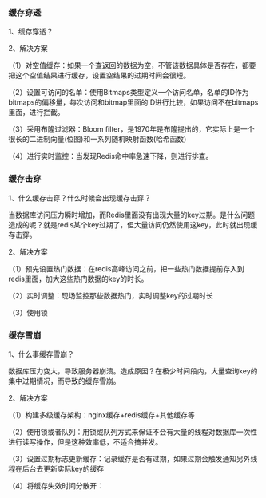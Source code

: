 ### 缓存穿透

1、缓存穿透？

2、解决方案

（1）对空值缓存：如果一个查返回的数据为空，不管该数据具体是否存在，都要把这个空值结果进行缓存，设置空结果的过期时间会很短。

（2）设置可访问的名单：使用Bitmaps类型定义一个访问名单，名单的ID作为bitmaps的偏移量，每次访问和bitmap里面的ID进行比较，如果访问不在bitmaps里面，进行拦截。

（3）采用布隆过滤器：Bloom filter，是1970年是布隆提出的，它实际上是一个很长的二进制向量(位图)和一系列随机映射函数(哈希函数)

（4）进行实时监控：当发现Redis命中率急速下降，则进行排查。



### 缓存击穿

1、什么缓存击穿？什么时候会出现缓存击穿？

当数据库访问压力瞬时增加，而Redis里面没有出现大量的key过期。是什么问题造成的呢？就是redis某个key过期了，但大量访问仍然使用这key，此时就出现缓存击穿。

2、解决方案

（1）预先设置热门数据：在redis高峰访问之前，把一些热门数据提前存入到redis里面，加大这些热门数据的key的时长。

（2）实时调整：现场监控那些数据热门，实时调整key的过期时长

（3）使用锁



### 缓存雪崩

1、什么事缓存雪崩？

数据库压力变大，导致服务器崩溃。造成原因？在极少时间段内，大量查询key的集中过期情况，而导致的缓存雪崩。

2、解决方案

（1）构建多级缓存架构：nginx缓存+redis缓存+其他缓存等

（2）使用锁或者队列：用锁或队列方式来保证不会有大量的线程对数据库一次性进行读写操作，但是这种效率低，不适合搞并发。

（3）设置过期标志更新缓存：记录缓存是否有过期，如果过期会触发通知另外线程在后台去更新实际key的缓存

（4）将缓存失效时间分散开：

